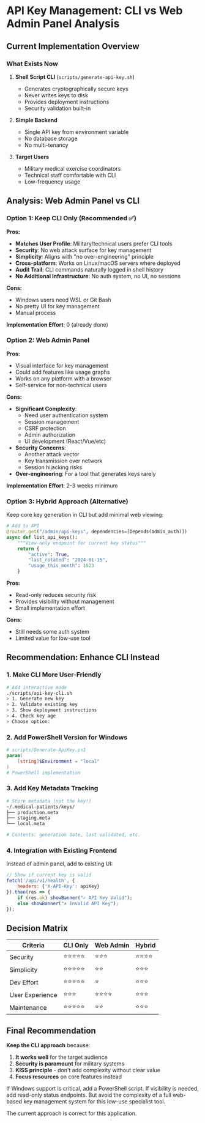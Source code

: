 # API Key Management: CLI vs Web Admin Panel Analysis

## Current Implementation Overview

### What Exists Now
1. **Shell Script CLI** (`scripts/generate-api-key.sh`)
   - Generates cryptographically secure keys
   - Never writes keys to disk
   - Provides deployment instructions
   - Security validation built-in

2. **Simple Backend** 
   - Single API key from environment variable
   - No database storage
   - No multi-tenancy

3. **Target Users**
   - Military medical exercise coordinators
   - Technical staff comfortable with CLI
   - Low-frequency usage

## Analysis: Web Admin Panel vs CLI

### Option 1: Keep CLI Only (Recommended ✅)

**Pros:**
- **Matches User Profile**: Military/technical users prefer CLI tools
- **Security**: No web attack surface for key management
- **Simplicity**: Aligns with "no over-engineering" principle
- **Cross-platform**: Works on Linux/macOS servers where deployed
- **Audit Trail**: CLI commands naturally logged in shell history
- **No Additional Infrastructure**: No auth system, no UI, no sessions

**Cons:**
- Windows users need WSL or Git Bash
- No pretty UI for key management
- Manual process

**Implementation Effort**: 0 (already done)

### Option 2: Web Admin Panel

**Pros:**
- Visual interface for key management
- Could add features like usage graphs
- Works on any platform with a browser
- Self-service for non-technical users

**Cons:**
- **Significant Complexity**:
  - Need user authentication system
  - Session management
  - CSRF protection
  - Admin authorization
  - UI development (React/Vue/etc)
- **Security Concerns**:
  - Another attack vector
  - Key transmission over network
  - Session hijacking risks
- **Over-engineering**: For a tool that generates keys rarely

**Implementation Effort**: 2-3 weeks minimum

### Option 3: Hybrid Approach (Alternative)

Keep core key generation in CLI but add minimal web viewing:

```python
# Add to API
@router.get("/admin/api-keys", dependencies=[Depends(admin_auth)])
async def list_api_keys():
    """View-only endpoint for current key status"""
    return {
        "active": True,
        "last_rotated": "2024-01-15",
        "usage_this_month": 1523
    }
```

**Pros:**
- Read-only reduces security risk
- Provides visibility without management
- Small implementation effort

**Cons:**
- Still needs some auth system
- Limited value for low-use tool

## Recommendation: Enhance CLI Instead

### 1. Make CLI More User-Friendly

```bash
# Add interactive mode
./scripts/api-key-cli.sh
> 1. Generate new key
> 2. Validate existing key
> 3. Show deployment instructions
> 4. Check key age
> Choose option: 
```

### 2. Add PowerShell Version for Windows

```powershell
# scripts/Generate-ApiKey.ps1
param(
    [string]$Environment = "local"
)
# PowerShell implementation
```

### 3. Add Key Metadata Tracking

```bash
# Store metadata (not the key!)
~/.medical-patients/keys/
├── production.meta
├── staging.meta
└── local.meta

# Contents: generation date, last validated, etc.
```

### 4. Integration with Existing Frontend

Instead of admin panel, add to existing UI:
```javascript
// Show if current key is valid
fetch('/api/v1/health', {
    headers: {'X-API-Key': apiKey}
}).then(res => {
    if (res.ok) showBanner("✓ API Key Valid");
    else showBanner("✗ Invalid API Key");
});
```

## Decision Matrix

| Criteria | CLI Only | Web Admin | Hybrid |
|----------|----------|-----------|---------|
| Security | ⭐⭐⭐⭐⭐ | ⭐⭐⭐ | ⭐⭐⭐⭐ |
| Simplicity | ⭐⭐⭐⭐⭐ | ⭐⭐ | ⭐⭐⭐ |
| Dev Effort | ⭐⭐⭐⭐⭐ | ⭐ | ⭐⭐⭐ |
| User Experience | ⭐⭐⭐ | ⭐⭐⭐⭐ | ⭐⭐⭐ |
| Maintenance | ⭐⭐⭐⭐⭐ | ⭐⭐ | ⭐⭐⭐ |

## Final Recommendation

**Keep the CLI approach** because:

1. **It works well** for the target audience
2. **Security is paramount** for military systems
3. **KISS principle** - don't add complexity without clear value
4. **Focus resources** on core features instead

If Windows support is critical, add a PowerShell script. If visibility is needed, add read-only status endpoints. But avoid the complexity of a full web-based key management system for this low-use specialist tool.

The current approach is correct for this application.